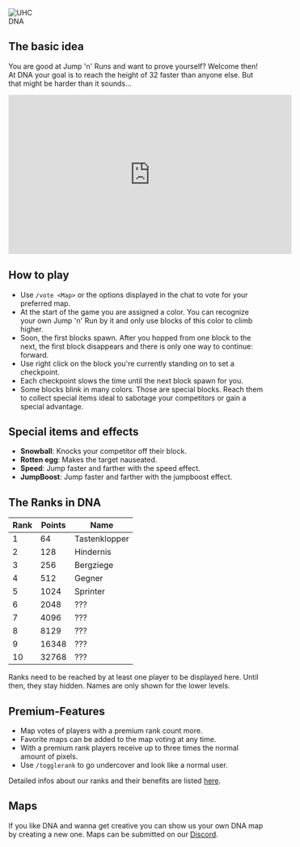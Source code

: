 <div class="banner-wrapper">
    <img alt="UHC" src="../img/DNA.png">
    <div class="banner-text">DNA</div>
</div>

## The basic idea
You are good at Jump 'n' Runs and want to prove yourself? Welcome then! At DNA your goal is to reach the height of 32 faster than anyone else. But that might be harder than it sounds...

<iframe width="560" height="315" src="https://www.youtube.com/embed/0xjnQXqb7-A" frameborder="0" allowfullscreen></iframe>

<p></p>

## How to play
- Use `/vote <Map>` or the options displayed in the chat to vote for your preferred map. 
- At the start of the game you are assigned a color. You can recognize your own Jump 'n' Run by it and only use blocks of this color to climb higher.
- Soon, the first blocks spawn. After you hopped from one block to the next, the first block disappears and there is only one way to continue: forward.
- Use right click on the block you're currently standing on to set a checkpoint.
- Each checkpoint slows the time until the next block spawn for you.
- Some blocks blink in many colors. Those are special blocks. Reach them to collect special items ideal to sabotage your competitors or gain a special advantage.

## Special items and effects

- **Snowball**: Knocks your competitor off their block.
- **Rotten egg**: Makes the target nauseated.
- **Speed**: Jump faster and farther with the speed effect.
- **JumpBoost**: Jump faster and farther with the jumpboost effect.

## The Ranks in DNA

| Rank | Points | Name |
| ------ | ------ | ------ |
| 1 | 64 | Tastenklopper |
| 2 | 128 | Hindernis |
| 3 | 256 | Bergziege |
| 4 | 512 | Gegner |
| 5 | 1024 | Sprinter |
| 6 | 2048 | ??? |
| 7 | 4096 | ??? |
| 8 | 8129 | ??? |
| 9 | 16348 | ??? |
| 10 | 32768 | ??? |

Ranks need to be reached by at least one player to be displayed here. Until then, they stay hidden. Names are only shown for the lower levels.

## Premium-Features

- Map votes of players with a premium rank count more.
- Favorite maps can be added to the map voting at any time.
- With a premium rank players receive up to three times the normal amount of pixels.
- Use `/togglerank` to go undercover and look like a normal user.

Detailed infos about our ranks and their benefits are listed [here](/ranks/premium/).

## Maps 
If you like DNA and wanna get creative you can show us your own DNA map by creating a new one. Maps can be submitted on our [Discord](https://timolia.de/discord).
